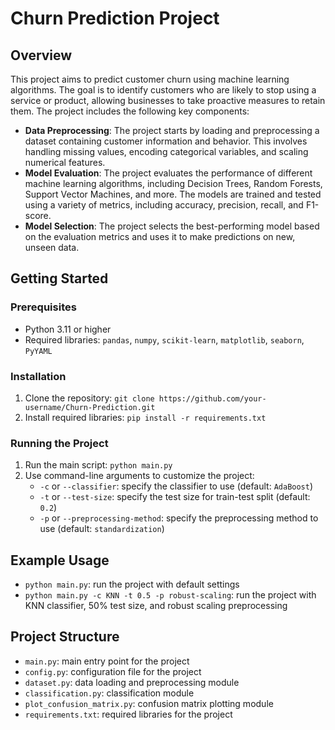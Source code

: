 **Churn Prediction Project**
==========================

**Overview**
------------

This project aims to predict customer churn using machine learning algorithms. The goal is to identify customers who are likely to stop using a service or product, allowing businesses to take proactive measures to retain them. The project includes the following key components:

* **Data Preprocessing**: The project starts by loading and preprocessing a dataset containing customer information and behavior. This involves handling missing values, encoding categorical variables, and scaling numerical features.
* **Model Evaluation**: The project evaluates the performance of different machine learning algorithms, including Decision Trees, Random Forests, Support Vector Machines, and more. The models are trained and tested using a variety of metrics, including accuracy, precision, recall, and F1-score.
* **Model Selection**: The project selects the best-performing model based on the evaluation metrics and uses it to make predictions on new, unseen data.

**Getting Started**
-------------------

### Prerequisites

* Python 3.11 or higher
* Required libraries: `pandas`, `numpy`, `scikit-learn`, `matplotlib`, `seaborn`, `PyYAML`

### Installation

1. Clone the repository: `git clone https://github.com/your-username/Churn-Prediction.git`
2. Install required libraries: `pip install -r requirements.txt`

### Running the Project

1. Run the main script: `python main.py`
2. Use command-line arguments to customize the project:
	* `-c` or `--classifier`: specify the classifier to use (default: `AdaBoost`)
	* `-t` or `--test-size`: specify the test size for train-test split (default: `0.2`)
	* `-p` or `--preprocessing-method`: specify the preprocessing method to use (default: `standardization`)

**Example Usage**
-----------------

* `python main.py`: run the project with default settings
* `python main.py -c KNN -t 0.5 -p robust-scaling`: run the project with KNN classifier, 50% test size, and robust scaling preprocessing

**Project Structure**
---------------------

* `main.py`: main entry point for the project
* `config.py`: configuration file for the project
* `dataset.py`: data loading and preprocessing module
* `classification.py`: classification module
* `plot_confusion_matrix.py`: confusion matrix plotting module
* `requirements.txt`: required libraries for the project

